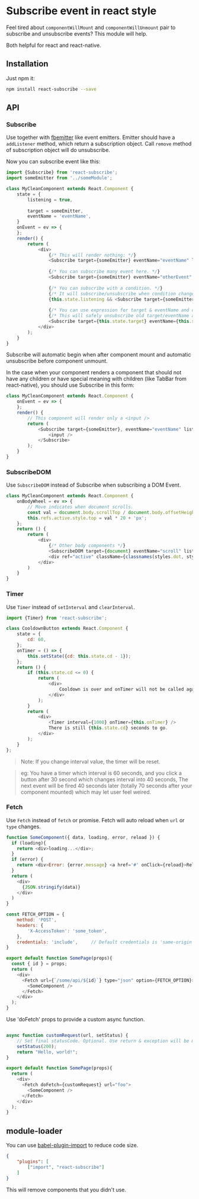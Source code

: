 # Subscribe event in react style

Feel tired about `componentWillMount` and `componentWillUnmount` pair to subscribe and unsubscribe events?
This module will help.

Both helpful for react and react-native.

## Installation

Just npm it:

```bash
npm install react-subscribe --save
```

## API

### Subscribe

Use together with [fbemitter](https://npmjs.com/package/fbemitter) like event emitters. 
Emitter should have a `addListener` method, which return a subscription object. 
Call `remove` method of subscription object will do unsubscribe.
 
Now you can subscribe event like this:

```js
import {Subscribe} from 'react-subscribe';
import someEmitter from '../someModule';

class MyCleanComponent extends React.Component {
    state = {
        listening = true,
        
        target = someEmitter,
        eventName = 'eventName',
    }
    onEvent = ev => {
    };
    render() {
        return (
            <div>
                {/* This will render nothing: */}
                <Subscribe target={someEmitter} eventName="eventName" listener={this.onEvent} />
                
                {/* You can subscribe many event here. */}
                <Subscribe target={someEmitter} eventName="otherEvent" listener={this.onEvent} />
                
                {/* You can subscribe with a condition. */}
                {/* It will subscribe/unsubscribe when condition changes and this component re-renders. */}
                {this.state.listening && <Subscribe target={someEmitter} eventName="eventName" listener={this.onEvent} />}
                
                {/* You can use expression for target & eventName and change it after re-render.*/}
                {/* This will safely unsubscribe old target/eventName and resubscribe the new one(s).*/}
                <Subscribe target={this.state.target} eventName={this.state.eventName} listener={this.onEvent} />
            </div>
        );
    }
}
```

Subscribe will automatic begin when after component mount and automatic unsubscribe before component unmount.
 
In the case when your component renders a component that should not have any children or have special meaning with children (like TabBar from react-native),
 you should use Subscribe in this form:

```js
class MyCleanComponent extends React.Component {
    onEvent = ev => {
    };
    render() {
        // This component will render only a <input />
        return (
            <Subscribe target={someEmitter}, eventName="eventName" listener={this.onEvent}>
                <input />
            </Subscribe>
        );
    }
}
```

### SubscribeDOM

Use `SubscribeDOM` instead of Subscribe when subscribing a DOM Event.

```js
class MyCleanComponent extends React.Component {
    onBodyWheel = ev => {
        // Move indicates when document scrolls.
        const val = document.body.scrollTop / document.body.offsetHeight;
        this.refs.active.style.top = val * 20 + 'px';
    };
    return () {
        return (
            <div>
                {/* Other body components */}
                <SubscribeDOM target={document} eventName="scroll" listener={this.onBodyWheel}/>
                <div ref="active" className={classnames(styles.dot, styles.active)}></div>
            </div>
        )
    }
}
```

### Timer

Use `Timer` instead of `setInterval` and `clearInterval`. 

```js
import {Timer} from 'react-subscribe';

class CooldownButton extends React.Component {
    state = {
        cd: 60,
    };
    onTimer = () => {
        this.setState({cd: this.state.cd - 1});
    };
    return () {
        if (this.state.cd <= 0) {
            return (
                <div>
                    Cooldown is over and onTimer will not be called again!
                </div>
            );
        }
        return (
            <div>
                <Timer interval={1000} onTimer={this.onTimer} />
                There is still {this.state.cd} seconds to go.
            </div>
        );
    }
};
```

> Note: If you change interval value, the timer will be reset. 

> eg: You have a timer which interval is 60 seconds, and you click a button after 30 second which changes interval into 40 seconds,
> The next event will be fired 40 seconds later (totally 70 seconds after your component mounted) which may let user feel weired.

### Fetch

Use `Fetch` instead of `fetch` or promise. Fetch will auto reload when `url` or `type` changes.

```js
function SomeComponent({ data, loading, error, reload }) {
  if (loading){
    return <div>loading...</div>;
  }
  if (error) {
    return <div>Error: {error.message} <a href='#' onClick={reload}>Reload</a></div>;
  }
  return (
    <div>
      {JSON.stringify(data)}
    </div>
  )
}

const FETCH_OPTION = {
    method: 'POST',
    headers: {
        'X-AccessToken': 'some_token',
    },
    credentials: 'include',     // Default credentials is 'same-origin' in `Fetch`
}

export default function SomePage(props){
  const { id } = props;
  return (
    <div>
      <Fetch url={`/some/api/${id}`} type="json" option={FETCH_OPTION}>
        <SomeComponent />
      </Fetch>
    </div>
  );
}
```

Use 'doFetch' props to provide a custom async function.

```js

async function customRequest(url, setStatus) {
    // Set final statusCode. Optional. Use return & exception will be more graceful.
    setStatus(200);
    return "Hello, world!";
}

export default function SomePage(props){
  return (
    <div>
      <Fetch doFetch={customRequest} url="foo">
        <SomeComponent />
      </Fetch>
    </div>
  );
}
```

## module-loader

You can use [babel-plugin-import](https://npmjs.com/package/babel-plugin-import) to reduce code size.

```json
{
    "plugins": [
        ["import", "react-subscribe"]
    ]
}
```

This will remove components that you didn't use.
